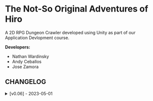 # The Not-So Original Adventures of Hiro

A 2D RPG Dungeon Crawler developed using Unity as part of our Application Devlopment course.

**Developers:**
- Nathan Wardinsky
- Andy Ceballos
- Jose Zamora

## CHANGELOG

<details>
   <summary>[v0.06] - 2023-05-01</summary>

   **Added:**
   - Main game folder w/ necessary assets, scripts, etc

   **WARNING: PLEASE READ BEFORE DOWNLOADING**
   1. Once you download the main folder, go into the **Assets** folder and unzip **Firebase_Assets.rar** in the same folder.
      - This contains the necessary assets for Firebase to work with the project

   2. General Warning: I really have no clue if this folder will be compatible with other machines so **TRY AT YOUR OWN RISK**

   **KNOWN BUGS TO WORK ON**
   1. Killing an enemy with the sword equipped causes more loot to drop than it should

   2. Wall colliders work with the player, but not with the enemies (likely due to RigidBody2D complications)

   3. Animations on the enemy are a bit wonky, mostly due to the animation trigger points occasionally overriding themselves
   
   4. When walking, the player seems to jitter, causing the walking animation to become blurry
</details>

